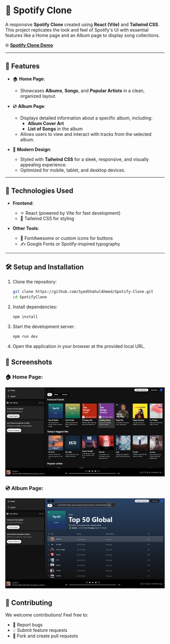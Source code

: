 # 🎵 Spotify Clone  

A responsive **Spotify Clone** created using **React (Vite)** and **Tailwind CSS**. This project replicates the look and feel of Spotify's UI with essential features like a Home page and an Album page to display song collections.  

🌐 **[Spotify Clone Demo](https://your-demo-link.vercel.app/)**  

---

## 🌟 Features  

- 🏠 **Home Page**:  
  - Showcases **Albums**, **Songs**, and **Popular Artists** in a clean, organized layout.  

- 💿 **Album Page**:  
  - Displays detailed information about a specific album, including:  
    - **Album Cover Art**  
    - **List of Songs** in the album  
  - Allows users to view and interact with tracks from the selected album.  

- 🎨 **Modern Design**:  
  - Styled with **Tailwind CSS** for a sleek, responsive, and visually appealing experience.  
  - Optimized for mobile, tablet, and desktop devices.  

---

## 🚀 Technologies Used  

- **Frontend**:  
  - ⚛️ React (powered by Vite for fast development)  
  - 🎨 Tailwind CSS for styling  

- **Other Tools**:  
  - 🎵 FontAwesome or custom icons for buttons  
  - ✍️ Google Fonts or Spotify-inspired typography  

---

## 🛠️ Setup and Installation  

1. Clone the repository:  
   ```bash
   git clone https://github.com/SyedShahulAhmed/Spotify-Clone.git
   cd SpotifyClone
   ```  

2. Install dependencies:  
   ```bash
   npm install
   ```  

3. Start the development server:  
   ```bash
   npm run dev
   ```  

4. Open the application in your browser at the provided local URL.  

## 🎨 Screenshots  

### 🏠 Home Page:  
![Home Page](./src/Preview/img1.png)  

### 💿 Album Page:  
![Album Page](./src/Preview/img2.png)  


## 🤝 Contributing  

We welcome contributions! Feel free to:  
- 🐞 Report bugs  
- 💡 Submit feature requests  
- 🔄 Fork and create pull requests  

